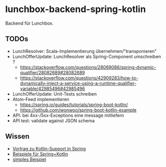 # lunchbox-backend-spring-kotlin

Backend für Lunchbox.


## TODOs

- LunchResolver: Scala-Implementierung übernehmen/"transponieren"
- LunchOfferUpdate: LunchResolver als Spring-Component umschreiben ?
  - https://stackoverflow.com/questions/28069086/spring-dynamic-qualifier/28082689#28082689
  - https://stackoverflow.com/questions/42909283/how-to-dynamically-inject-a-service-using-a-runtime-qualifier-variable/42985496#42985496
- LunchOfferUpdate: Unit-Tests schreiben
- Atom-Feed implementieren
  - https://spring.io/guides/tutorials/spring-boot-kotlin/
  - https://github.com/wonwoo/spring-boot-kotlin-example
- API: bei 4xx-/5xx-Exceptions eine message mitliefern
- API test: validate against JSON schema



## Wissen

- [Vortrag zu Kotlin-Support in Spring](https://www.infoq.com/presentations/spring-kotlin-boot)
- [Beispiele für Spring+Kotlin](https://github.com/sdeleuze/spring-kotlin-deepdive/tree/step3-coroutine)
- [simples Beispiel](https://github.com/sdeleuze/spring-boot-kotlin-demo)
